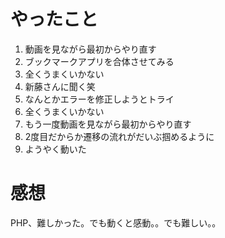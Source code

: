 # やったこと

1. 動画を見ながら最初からやり直す
2. ブックマークアプリを合体させてみる
3. 全くうまくいかない
4. 新藤さんに聞く笑
5. なんとかエラーを修正しようとトライ
6. 全くうまくいかない
7. もう一度動画を見ながら最初からやり直す
8. 2度目だからか遷移の流れがだいぶ掴めるように
9. ようやく動いた


# 感想

PHP、難しかった。でも動くと感動。。でも難しい。。
